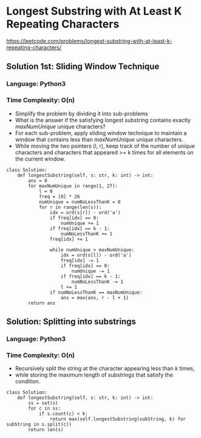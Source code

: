 # Longest Substring with At Least K Repeating Characters
https://leetcode.com/problems/longest-substring-with-at-least-k-repeating-characters/

## Solution 1st: Sliding Window Technique 
### Language: Python3
### Time Complexity: O(n)

*   Simplify the problem by dividing it into sub-problems
*   What is the answer if the satisfying longest substring contains exactly *maxNumUnique* unique characters?
*   For each sub-problem, apply sliding window technique to maintain a window that contains less than *maxNumUnique* unique characters.
*   While moving the two pointers (l, r), keep track of the number of unique characters and characters that appeared >= k times for all elements on the current window.

```python3
class Solution:
    def longestSubstring(self, s: str, k: int) -> int:
        ans = 0
        for maxNumUnique in range(1, 27):
            l = 0
            freq = [0] * 26
            numUnique = numNoLessThanK = 0
            for r in range(len(s)):
                idx = ord(s[r]) - ord('a')
                if freq[idx] == 0:
                    numUnique += 1
                if freq[idx] == k - 1:
                    numNoLessThanK += 1
                freq[idx] += 1
                
                while numUnique > maxNumUnique:
                    idx = ord(s[l]) - ord('a')
                    freq[idx] -= 1
                    if freq[idx] == 0:
                        numUnique -= 1
                    if freq[idx] == k - 1:
                        numNoLessThanK -= 1
                    l += 1
                if numNoLessThanK == maxNumUnique:
                    ans = max(ans, r - l + 1)
        return ans
```

## Solution: Splitting into substrings
### Language: Python3
### Time Complexity: O(n)

*   Recursively split the string at the character appearing less than *k* times,
*   while storing the maximum length of substrings that satisfy the condition.

```python3
class Solution:
    def longestSubstring(self, s: str, k: int) -> int:
        ss = set(s)
        for c in ss:
            if s.count(c) < k:
                return max(self.longestSubstring(subString, k) for subString in s.split(c))
        return len(s)
```
